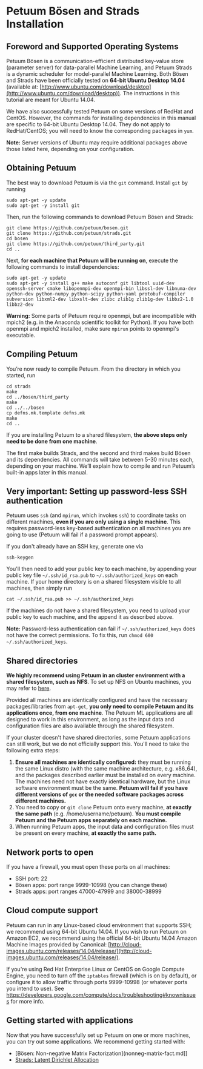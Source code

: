 # Petuum Bösen and Strads Installation

## Foreword and Supported Operating Systems

Petuum Bösen is a communication-efficient distributed key-value store (parameter server) for data-parallel Machine Learning, and Petuum Strads is a dynamic scheduler for model-parallel Machine Learning. Both Bösen and Strads have been officially tested on **64-bit Ubuntu Desktop 14.04** (available at: [http://www.ubuntu.com/download/desktop](http://www.ubuntu.com/download/desktop)). The instructions in this tutorial are meant for Ubuntu 14.04.

We have also successfully tested Petuum on some versions of RedHat and CentOS. However, the commands for installing dependencies in this manual are specific to 64-bit Ubuntu Desktop 14.04. They do not apply to RedHat/CentOS; you will need to know the corresponding packages in `yum`.

**Note:** Server versions of Ubuntu may require additional packages above those listed here, depending on your configuration.

## Obtaining Petuum

The best way to download Petuum is via the `git` command. Install `git` by running

```
sudo apt-get -y update
sudo apt-get -y install git
```

Then, run the following commands to download Petuum Bösen and Strads:

```
git clone https://github.com/petuum/bosen.git
git clone https://github.com/petuum/strads.git
cd bosen
git clone https://github.com/petuum/third_party.git
cd ..
```

Next, **for each machine that Petuum will be running on**, execute the following commands to install dependencies:

```
sudo apt-get -y update
sudo apt-get -y install g++ make autoconf git libtool uuid-dev openssh-server cmake libopenmpi-dev openmpi-bin libssl-dev libnuma-dev python-dev python-numpy python-scipy python-yaml protobuf-compiler subversion libxml2-dev libxslt-dev zlibc zlib1g zlib1g-dev libbz2-1.0 libbz2-dev
```

**Warning:** Some parts of Petuum require openmpi, but are incompatible with mpich2 (e.g. in the Anaconda scientific toolkit for Python). If you have both openmpi and mpich2 installed, make sure `mpirun` points to openmpi's executable.

## Compiling Petuum

You’re now ready to compile Petuum. From the directory in which you started, run

```
cd strads
make
cd ../bosen/third_party
make
cd ../../bosen
cp defns.mk.template defns.mk
make
cd ..
```

If you are installing Petuum to a shared filesystem, **the above steps only need to be done from one machine**.

The first make builds Strads, and the second and third makes build Bösen and its dependencies. All commands will take between 5-30 minutes each, depending on your machine. We’ll explain how to compile and run Petuum’s built-in apps later in this manual.

## Very important: Setting up password-less SSH authentication

Petuum uses `ssh` (and `mpirun`, which invokes `ssh`) to coordinate tasks on different machines, **even if you are only using a single machine**. This requires password-less key-based authentication on all machines you are going to use (Petuum will fail if a password prompt appears).

If you don't already have an SSH key, generate one via

```
ssh-keygen
```

You'll then need to add your public key to each machine, by appending your public key file `~/.ssh/id_rsa.pub` to `~/.ssh/authorized_keys` on each machine. If your home directory is on a shared filesystem visible to all machines, then simply run

```
cat ~/.ssh/id_rsa.pub >> ~/.ssh/authorized_keys
```

If the machines do not have a shared filesystem, you need to upload your public key to each machine, and the append it as described above.

**Note:** Password-less authentication can fail if `~/.ssh/authorized_keys` does not have the correct permissions. To fix this, run `chmod 600 ~/.ssh/authorized_keys`.

## Shared directories

**We highly recommend using Petuum in an cluster environment with a shared filesystem, such as NFS**. To set up NFS on Ubuntu machines, you may refer to [here](https://help.ubuntu.com/14.04/serverguide/network-file-system.html).

Provided all machines are identically configured and have the necessary packages/libraries from `apt-get`, **you only need to compile Petuum and its applications once, from one machine**. The Petuum ML applications are all designed to work in this environment, as long as the input data and configuration files are also available through the shared filesystem.

If your cluster doesn't have shared directories, some Petuum applications can still work, but we do not officially support this. You'll need to take the following extra steps:

1. **Ensure all machines are identically configured:** they must be running the same Linux distro (with the same machine architecture, e.g. x86_64), and the packages described earlier must be installed on every machine. The machines need not have exactly identical hardware, but the Linux software environment must be the same. **Petuum will fail if you have different versions of `gcc` or the needed software packages across different machines.**
2. You need to copy or `git clone` Petuum onto every machine, **at exactly the same path** (e.g. /home/username/petuum). **You must compile Petuum and the Petuum apps separately on each machine.**
3. When running Petuum apps, the input data and configuration files must be present on every machine, **at exactly the same path.**

## Network ports to open
If you have a firewall, you must open these ports on all machines:
* SSH port: 22
* Bösen apps: port range 9999-10998 (you can change these)
* Strads apps: port ranges 47000-47999 and 38000-38999

## Cloud compute support
Petuum can run in any Linux-based cloud environment that supports SSH; we recommend using 64-bit Ubuntu 14.04. If you wish to run Petuum on Amazon EC2, we recommend using the official 64-bit Ubuntu 14.04 Amazon Machine Images provided by Canonical: [http://cloud-images.ubuntu.com/releases/14.04/release/](http://cloud-images.ubuntu.com/releases/14.04/release/).

If you're using Red Hat Enterprise Linux or CentOS on Google Compute Engine, you need to turn off the `iptables` firewall (which is on by default), or configure it to allow traffic through ports 9999-10998 (or whatever ports you intend to use). See https://developers.google.com/compute/docs/troubleshooting#knownissues for more info.

## Getting started with applications

Now that you have successfully set up Petuum on one or more machines, you can try out some applications. We recommend getting started with:
* [Bösen: Non-negative Matrix Factorization](nonneg-matrix-fact.md]]
* [Strads: Latent Dirichlet Allocation](latent-dirichlet-allocation.md)
